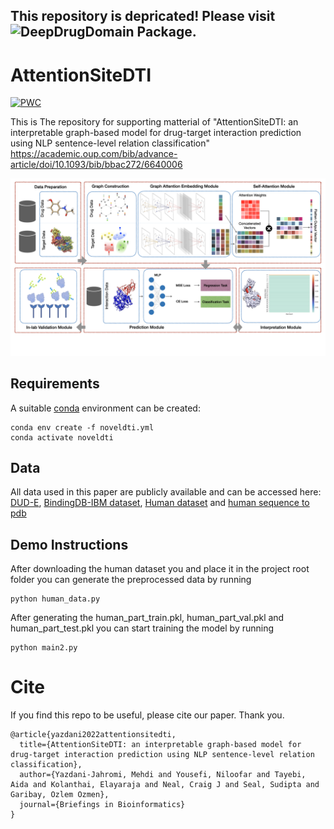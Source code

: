## This repository is depricated! Please visit ![DeepDrugDomain Package](https://github.com/yazdanimehdi/deepdrugdomain).
# AttentionSiteDTI
[![PWC](https://img.shields.io/endpoint.svg?url=https://paperswithcode.com/badge/attentionsitedti-an-interpretable-graph-based/drug-discovery-on-bindingdb)](https://paperswithcode.com/sota/drug-discovery-on-bindingdb?p=attentionsitedti-an-interpretable-graph-based)

This is The repository for supporting matterial of "AttentionSiteDTI: an interpretable graph-based model for drug-target interaction prediction using NLP sentence-level relation classification"
https://academic.oup.com/bib/advance-article/doi/10.1093/bib/bbac272/6640006

![AttentionSiteDTI](AttentionSiteDTI.png)

## Requirements
A suitable [conda](https://conda.io/) environment can be created:
```
conda env create -f noveldti.yml
conda activate noveldti
```
## Data
All data used in this paper are publicly available and can be accessed here: [DUD-E](http://dude.docking.org ), [BindingDB-IBM dataset](https://github.com/IBM/InterpretableDTIP), [Human dataset](https://github.com/masashitsubaki/CPI_prediction/tree/master/dataset) and [human sequence to pdb](https://github.com/prokia/drugVQA/tree/master/data)

## Demo Instructions
After downloading the human dataset you and place it in the project root folder you can generate the preprocessed data by running
```
python human_data.py
```
After generating the human_part_train.pkl, human_part_val.pkl and human_part_test.pkl you can start training the model by running
```
python main2.py
```
# Cite
If you find this repo to be useful, please cite our paper. Thank you.
```
@article{yazdani2022attentionsitedti,
  title={AttentionSiteDTI: an interpretable graph-based model for drug-target interaction prediction using NLP sentence-level relation classification},
  author={Yazdani-Jahromi, Mehdi and Yousefi, Niloofar and Tayebi, Aida and Kolanthai, Elayaraja and Neal, Craig J and Seal, Sudipta and Garibay, Ozlem Ozmen},
  journal={Briefings in Bioinformatics}
}
```




